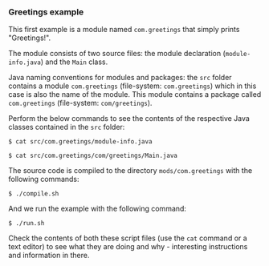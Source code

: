 ### Greetings example

This first example is a module named `com.greetings` that simply prints "Greetings!". 

The module consists of two source files: 
the module declaration (`module-info.java`) and the `Main` class.

Java naming conventions for modules and packages: the `src` folder contains a module `com.greetings` (file-system: `com.greetings`) which in this case is also the name of the module.
This module contains a package called `com.greetings` (file-system: `com/greetings`).

Perform the below commands to see the contents of the respective Java classes contained in the `src` folder:

    $ cat src/com.greetings/module-info.java

    $ cat src/com.greetings/com/greetings/Main.java

The source code is compiled to the directory `mods/com.greetings` with the following commands:

    $ ./compile.sh
    
And we run the example with the following command:
    
    $ ./run.sh
    
Check the contents of both these script files (use the `cat` command or a text editor) to see what they are doing and why - interesting instructions and information in there.
